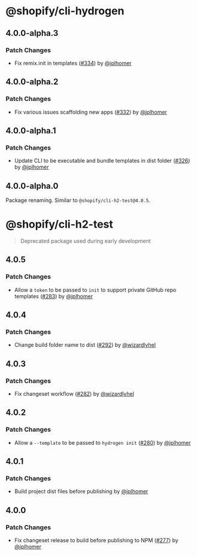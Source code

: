 # @shopify/cli-hydrogen

## 4.0.0-alpha.3

### Patch Changes

- Fix remix.init in templates ([#334](https://github.com/Shopify/h2/pull/334)) by [@jplhomer](https://github.com/jplhomer)

## 4.0.0-alpha.2

### Patch Changes

- Fix various issues scaffolding new apps ([#332](https://github.com/Shopify/h2/pull/332)) by [@jplhomer](https://github.com/jplhomer)

## 4.0.0-alpha.1

### Patch Changes

- Update CLI to be executable and bundle templates in dist folder ([#326](https://github.com/Shopify/h2/pull/326)) by [@jplhomer](https://github.com/jplhomer)

## 4.0.0-alpha.0

Package renaming. Similar to `@shopify/cli-h2-test@4.0.5`.

# @shopify/cli-h2-test

> Deprecated package used during early development

## 4.0.5

### Patch Changes

- Allow a `token` to be passed to `init` to support private GitHub repo templates ([#283](https://github.com/Shopify/h2/pull/283)) by [@jplhomer](https://github.com/jplhomer)

## 4.0.4

### Patch Changes

- Change build folder name to dist ([#292](https://github.com/Shopify/h2/pull/292)) by [@wizardlyhel](https://github.com/wizardlyhel)

## 4.0.3

### Patch Changes

- Fix changeset workflow ([#282](https://github.com/Shopify/h2/pull/282)) by [@wizardlyhel](https://github.com/wizardlyhel)

## 4.0.2

### Patch Changes

- Allow a `--template` to be passed to `hydrogen init` ([#280](https://github.com/Shopify/h2/pull/280)) by [@jplhomer](https://github.com/jplhomer)

## 4.0.1

### Patch Changes

- Build project dist files before publishing by [@jplhomer](https://github.com/jplhomer)

## 4.0.0

### Patch Changes

- Fix changeset release to build before publishing to NPM ([#277](https://github.com/Shopify/h2/pull/277)) by [@jplhomer](https://github.com/jplhomer)
